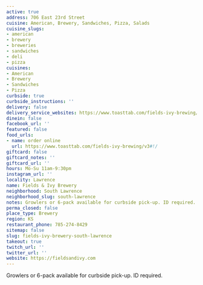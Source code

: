 ```yaml
---
active: true
address: 706 East 23rd Street
cuisine: American, Brewery, Sandwiches, Pizza, Salads
cuisine_slugs:
- american
- brewery
- breweries
- sandwiches
- deli
- pizza
cuisines:
- American
- Brewery
- Sandwiches
- Pizza
curbside: true
curbside_instructions: ''
delivery: false
delivery_service_websites: https://www.toasttab.com/fields-ivy-brewing/v3#!/
dinein: false
facebook_url: ''
featured: false
food_urls:
- name: order online
  url: https://www.toasttab.com/fields-ivy-brewing/v3#!/
giftcard: false
giftcard_notes: ''
giftcard_url: ''
hours: Mo-Su 11am-9:30pm
instagram_url: ''
locality: Lawrence
name: Fields & Ivy Brewery
neighborhood: South Lawrence
neighborhood_slug: south-lawrence
notes: Growlers or 6-pack available for curbside pick-up. ID required.
perma_closed: false
place_type: Brewery
region: KS
restaurant_phone: 785-274-8429
sitemap: false
slug: fields-ivy-brewery-south-lawrence
takeout: true
twitch_url: ''
twitter_url: ''
website: https://fieldsandivy.com
---
```


Growlers or 6-pack available for curbside pick-up. ID required.